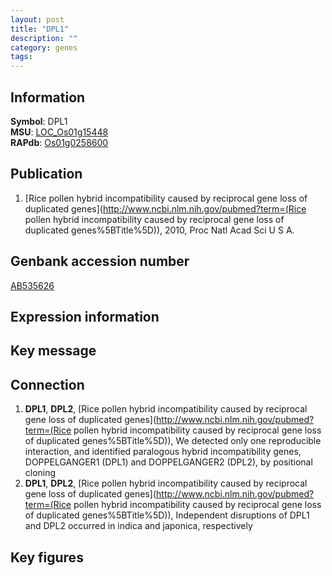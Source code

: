 ```yaml
---
layout: post
title: "DPL1"
description: ""
category: genes
tags: 
---
```


## Information
__Symbol__: DPL1  
__MSU__: [LOC_Os01g15448](http://rice.plantbiology.msu.edu/cgi-bin/ORF_infopage.cgi?orf=LOC_Os01g15448)  
__RAPdb__: [Os01g0258600](http://rapdb.dna.affrc.go.jp/viewer/gbrowse_details/irgsp1?name=Os01g0258600)  

## Publication
1. [Rice pollen hybrid incompatibility caused by reciprocal gene loss of duplicated genes](http://www.ncbi.nlm.nih.gov/pubmed?term=(Rice pollen hybrid incompatibility caused by reciprocal gene loss of duplicated genes%5BTitle%5D)), 2010, Proc Natl Acad Sci U S A.

## Genbank accession number
[AB535626](http://www.ncbi.nlm.nih.gov/nuccore/AB535626)

## Expression information

## Key message

## Connection
1. __DPL1__, __DPL2__, [Rice pollen hybrid incompatibility caused by reciprocal gene loss of duplicated genes](http://www.ncbi.nlm.nih.gov/pubmed?term=(Rice pollen hybrid incompatibility caused by reciprocal gene loss of duplicated genes%5BTitle%5D)),  We detected only one reproducible interaction, and identified paralogous hybrid incompatibility genes, DOPPELGANGER1 (DPL1) and DOPPELGANGER2 (DPL2), by positional cloning
2. __DPL1__, __DPL2__, [Rice pollen hybrid incompatibility caused by reciprocal gene loss of duplicated genes](http://www.ncbi.nlm.nih.gov/pubmed?term=(Rice pollen hybrid incompatibility caused by reciprocal gene loss of duplicated genes%5BTitle%5D)),  Independent disruptions of DPL1 and DPL2 occurred in indica and japonica, respectively

## Key figures


